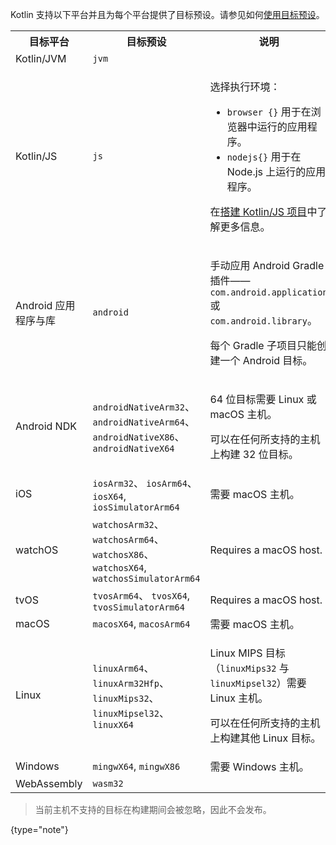 [//]: # (title: 所支持平台)

Kotlin 支持以下平台并且为每个平台提供了目标预设。请参见如何[使用目标预设](mpp-set-up-targets.md)。

<table>
    <tr>
        <th>目标平台</th>
        <th>目标预设</th>
        <th>说明</th>
    </tr>
    <tr>
        <td>Kotlin/JVM</td>
        <td><code>jvm</code></td>
        <td></td>
    </tr>
    <tr>
        <td>Kotlin/JS</td>
        <td><code>js</code></td>
        <td>
            <p>选择执行环境：</p>
            <ul>
                <li><code>browser {}</code> 用于在浏览器中运行的应用程序。</li>
                <li><code>nodejs{}</code> 用于在 Node.js 上运行的应用程序。</li>
            </ul>
            <p>在<a href="js-project-setup.md#执行环境">搭建 Kotlin/JS 项目</a>中了解更多信息。</p>
        </td>
    </tr>
    <tr>
        <td>Android 应用程序与库</td>
        <td><code>android</code></td>
        <td>
            <p>手动应用 Android Gradle 插件——<code>com.android.application</code> 或 <code>com.android.library</code>。</p>
            <p>每个 Gradle 子项目只能创建一个 Android 目标。</p>
        </td>
    </tr>
    <tr>
        <td>Android NDK</td>
        <td><code>androidNativeArm32</code>、 <code>androidNativeArm64</code>、 <code>androidNativeX86</code>、 <code>androidNativeX64</code></td>
        <td>
            <p>64 位目标需要 Linux 或 macOS 主机。</p>
            <p>可以在任何所支持的主机上构建 32 位目标。</p>
        </td>
    </tr>
    <tr>
        <td>iOS</td>
        <td><code>iosArm32</code>、 <code>iosArm64</code>、 <code>iosX64</code>, <code>iosSimulatorArm64</code></td>
        <td>需要 macOS 主机。</td>
    </tr>
    <tr>
        <td>watchOS</td>
        <td><code>watchosArm32</code>、 <code>watchosArm64</code>、 <code>watchosX86</code>、 <code>watchosX64</code>, <code>watchosSimulatorArm64</code></td>
        <td>Requires a macOS host.</td>
    </tr>
    <tr>
        <td>tvOS</td>
        <td><code>tvosArm64</code>、 <code>tvosX64</code>, <code>tvosSimulatorArm64</code></td>
        <td>Requires a macOS host.</td>
    </tr>
    <tr>
        <td>macOS</td>
        <td><code>macosX64</code>, <code>macosArm64</code></td>
        <td>需要 macOS 主机。</td>
    </tr>
    <tr>
        <td>Linux</td>
        <td><code>linuxArm64</code>、 <code>linuxArm32Hfp</code>、 <code>linuxMips32</code>、 <code>linuxMipsel32</code>、 <code>linuxX64</code></td>
        <td>
            <p>Linux MIPS 目标（<code>linuxMips32</code> 与 <code>linuxMipsel32</code>）需要 Linux 主机。</p>
            <p>可以在任何所支持的主机上构建其他 Linux 目标。</p>
        </td>
    </tr>
    <tr>
        <td>Windows</td>
        <td><code>mingwX64</code>, <code>mingwX86</code></td>
        <td>需要 Windows 主机。</td>
    </tr>
    <tr>
        <td>WebAssembly</td>
        <td><code>wasm32</code></td>
        <td></td>
    </tr>
</table>

> 当前主机不支持的目标在构建期间会被忽略，因此不会发布。
>
{type="note"}
